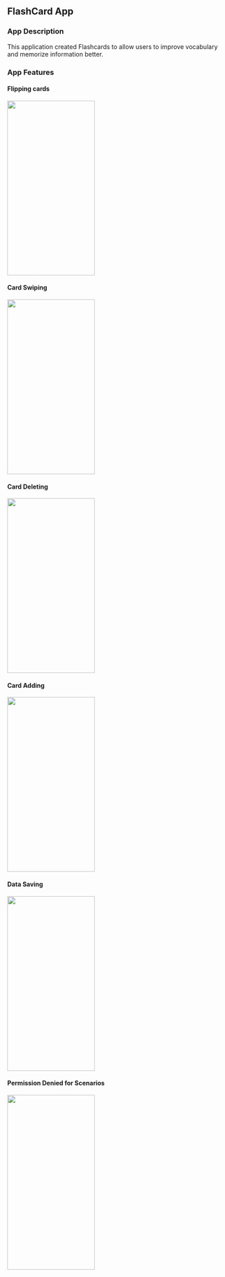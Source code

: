 ## FlashCard App

### App Description
This application created Flashcards to allow users to improve vocabulary and memorize information better.

### App Features

#### Flipping cards
<img src="https://media.giphy.com/media/q9fiHWXEpfSI7FKhCn/giphy.gif" width="200" height="400"><br>
#### Card Swiping
<img src="https://media.giphy.com/media/zegkqeESaGC6n6FoCe/giphy.gif" width="200" height="400"><br>
#### Card Deleting                                       
<img src="https://media.giphy.com/media/VftxJPp0Qfx7lkC2Lw/giphy.gif" width="200" height="400"><br>
#### Card Adding
<img src="https://media.giphy.com/media/nxoCZ93SinVaBclQvs/giphy.gif" width="200" height="400"><br>
#### Data Saving
<img src="https://media.giphy.com/media/b9A9acBSJuQlyspL41/giphy.gif" width="200" height="400"> <br>
#### Permission Denied for Scenarios
<img src="https://media.giphy.com/media/I7leNzT0vJfQyvwK9D/giphy.gif" width="200" height="400"><br>


